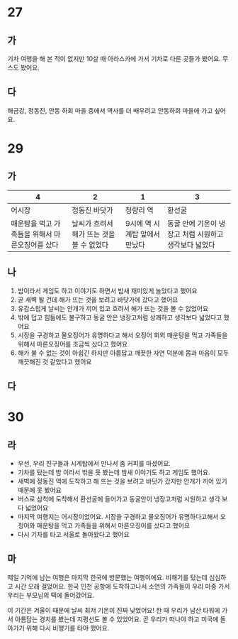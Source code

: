 # 27
## 가
기차 여행을 해 본 적이 없지만 10살 때 아라스카에 가서 기차로 다른 곳들가 봤어요. 무스도 봤어요.

## 다
해금강, 정동진, 안동 하회 마을 중에서 역사를 더 배우려고 안동하회 마을에 가고 싶어요.

# 29
## 가

| 4                          | 2                        | 1                 | 3                              |
| -------------------------- | ------------------------ | ----------------- | ------------------------------ |
| 어시장                        | 정동진 바닷가                  | 청량리 역             | 환선굴                            |
| 매운탕을 먹고 가족들을 위해서 마른오징어를 샀다 | 날씨가 흐려서 해가 뜨는 것을 볼 수 없었다 | 9시에 역 시계탑 앞에서 만났다 | 동굴 안에 기온이 냉장고 처럼 시원하고 생각보다 넓었다 |
## 나
1. 밤이라서 게임도 하고 이야기도 하면서 밤새 재미있게 놀았다고 했어요
2. 곧 새벽 될 건데 해가 뜨는 것을 보려고 바닷가에 갔다고 했어요
3. 유감스럽게 날씨는 안개가 끼어 있고 흐려서 해가 뜨는 것을 볼 수 없었어요
4. 밖에 덥고 힘듦에도 불구하고 동굴 안은 냉장고처럼 상쾌하고 생각보다 넓었다고 했어요
5. 시장을 구경하고 물오징어가 유명하다고 해서 오징어 회외 매운탕을 먹고 가족들을 위해서 마른오징어를 조금씩 샀다고 했어요
6. 해가 불 수 없는 것이 아쉽긴 하지만 아름답고 깨끗한 자연 덕분에 몸과 마음이 모두 깨끗해진 것 같았다고 했어요

## 다
# 30
## 라
* 우선, 우리 친구들과 시계탑에서 만나서 좀 커피를 마셨어요.
* 기차를 탔는데 밤 이라서 밖을 못 봤는데 밤새 이야기도 하고 게임도 했어요.
* 새벽에 정동진 역에 도착하고 해 뜨는 것을 보려고 바닷가 갔지만 안개가 끼어 있기 때문에 못 봤어요
* 버스로 삼척에 도착해서 환선굴에 들어가고 동굴안이 냉장고처럼 시원하고 생각 보다 넓었어요
* 마지막 여행지는 어시장이었어요. 시장을 구경하고 물오징어가 유명하다고해서 오징어와 매운탕을 먹고 가족들을 위해서 마른오징어를 샀다고 했어요
* 다시 기차를 타고 서울로 돌아왔다고 했어요

## 마
제일 기억에 남는 여행은 마지막 한국에 방문했는 여행이에요. 비해기를 탔는데 심심하고 시간 오래 걸었어요. 한국 인천 공항에 도착하고나서 소연의 가족들이 우리 마중 가서 우리는 부모님의 땍에 돌어갔어요.

이 기간은 겨울이 때문에 날씨 최저 기온이 진짜 낮었어요! 한 때 우리가 남산 타워에 가서 아름답는 경치를 봤는데 지평선도 볼 수 있었어요. 곧 우리가 떠나야 하고 미국에 돌아가기 위해 다시 비행기를 타야 했어요.